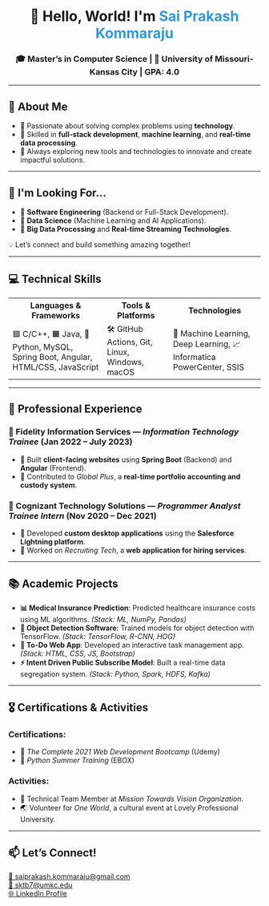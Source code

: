 <!DOCTYPE html>
<html lang="en">
<head>
    <meta charset="UTF-8">
    <meta name="viewport" content="width=device-width, initial-scale=1.0">
</head>
<body>

<!-- Header Section -->
<h1 align="center">👋 Hello, World! I'm <span style="color: #3498db;">Sai Prakash Kommaraju</span></h1>
<h3 align="center">🎓 Master’s in Computer Science | 📍 University of Missouri-Kansas City | <strong>GPA:</strong> 4.0</h3>

<!-- About Me Section -->
<hr>
<h2>🚀 About Me</h2>
<ul>
    <li>🔹 Passionate about solving complex problems using <strong>technology</strong>.</li>
    <li>🔹 Skilled in <strong>full-stack development</strong>, <strong>machine learning</strong>, and <strong>real-time data processing</strong>.</li>
    <li>🔹 Always exploring new tools and technologies to innovate and create impactful solutions.</li>
</ul>

<!-- Career Opportunities -->
<hr>
<h2>💼 I'm Looking For...</h2>
<ul>
    <li>🌟 <strong>Software Engineering</strong> (Backend or Full-Stack Development).</li>
    <li>🌟 <strong>Data Science</strong> (Machine Learning and AI Applications).</li>
    <li>🌟 <strong>Big Data Processing</strong> and <strong>Real-time Streaming Technologies</strong>.</li>
</ul>
<p>💡 Let’s connect and build something amazing together!</p>

<!-- Technical Skills Section -->
<hr>
<h2>💻 Technical Skills</h2>
<table>
    <tr>
        <th>Languages & Frameworks</th>
        <th>Tools & Platforms</th>
        <th>Technologies</th>
    </tr>
    <tr>
        <td>🟦 C/C++, 🟧 Java, 🐍 Python, MySQL, Spring Boot, Angular, HTML/CSS, JavaScript</td>
        <td>🛠️ GitHub Actions, Git, Linux, Windows, macOS</td>
        <td>🤖 Machine Learning, Deep Learning, 📈 Informatica PowerCenter, SSIS</td>
    </tr>
</table>

<!-- Professional Experience Section -->
<hr>
<h2>💼 Professional Experience</h2>
<h3>🏢 Fidelity Information Services — <i>Information Technology Trainee</i> (Jan 2022 – July 2023)</h3>
<ul>
    <li>🔹 Built <strong>client-facing websites</strong> using <strong>Spring Boot</strong> (Backend) and <strong>Angular</strong> (Frontend).</li>
    <li>🔹 Contributed to <em>Global Plus</em>, a <strong>real-time portfolio accounting and custody system</strong>.</li>
</ul>

<h3>🏢 Cognizant Technology Solutions — <i>Programmer Analyst Trainee Intern</i> (Nov 2020 – Dec 2021)</h3>
<ul>
    <li>🔹 Developed <strong>custom desktop applications</strong> using the <strong>Salesforce Lightning platform</strong>.</li>
    <li>🔹 Worked on <em>Recruiting Tech</em>, a <strong>web application for hiring services</strong>.</li>
</ul>

<!-- Academic Projects Section -->
<hr>
<h2>📚 Academic Projects</h2>
<ul>
    <li><strong>📊 Medical Insurance Prediction</strong>: Predicted healthcare insurance costs using ML algorithms. <em>(Stack: ML, NumPy, Pandas)</em></li>
    <li><strong>📸 Object Detection Software</strong>: Trained models for object detection with TensorFlow. <em>(Stack: TensorFlow, R-CNN, HOG)</em></li>
    <li><strong>📝 To-Do Web App</strong>: Developed an interactive task management app. <em>(Stack: HTML, CSS, JS, Bootstrap)</em></li>
    <li><strong>⚡ Intent Driven Public Subscribe Model</strong>: Built a real-time data segregation system. <em>(Stack: Python, Spark, HDFS, Kafka)</em></li>
</ul>

<!-- Certifications and Activities Section -->
<hr>
<h2>🎖️ Certifications & Activities</h2>
<h3>Certifications:</h3>
<ul>
    <li>🌟 <i>The Complete 2021 Web Development Bootcamp</i> (Udemy)</li>
    <li>🌟 <i>Python Summer Training</i> (EBOX)</li>
</ul>
<h3>Activities:</h3>
<ul>
    <li>🎯 Technical Team Member at <i>Mission Towards Vision Organization</i>.</li>
    <li>🌏 Volunteer for <i>One World</i>, a cultural event at Lovely Professional University.</li>
</ul>

<!-- Let's Connect Section -->
<hr>
<h2>📫 Let’s Connect!</h2>
<p>
    <a href="mailto:saiprakash.kommaraju@gmail.com">📧 saiprakash.kommaraju@gmail.com</a><br>
    <a href="mailto:sktb7@umkc.edu">📧 sktb7@umkc.edu</a><br>
    <a href="https://linkedin.com/in/saiprakash-kommaraju">🌐 LinkedIn Profile</a>
</p>

</body>
</html>
